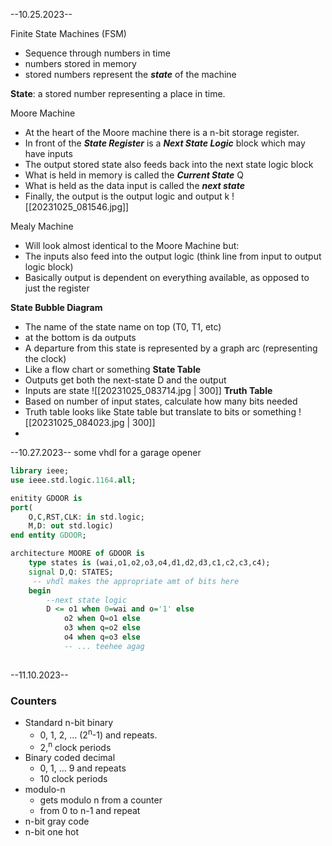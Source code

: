 --10.25.2023--

Finite State Machines (FSM)
- Sequence through numbers in time
- numbers stored in memory
- stored numbers represent the ***state*** of the machine

**State**: a stored number representing a place in time.

Moore Machine
- At the heart of the Moore machine there is a n-bit storage register.
- In front of the ***State Register*** is a ***Next State Logic*** block which may have inputs
- The output stored state also feeds back into the next state logic block
- What is held in memory is called the ***Current State*** Q
- What is held as the data input is called the ***next state***
- Finally, the output is the output logic and output k
![[20231025_081546.jpg]]


Mealy Machine
- Will look almost identical to the Moore Machine but:
- The inputs also feed into the output logic (think line from input to output logic block)
- Basically output is dependent on everything available, as opposed to just the register



**State Bubble Diagram**
- The name of the state name on top (T0, T1, etc)
- at the bottom is da outputs
- A departure from this state is represented by a graph arc (representing the clock)
- Like a flow chart or something
**State Table**
-  Outputs get both the next-state D and the output
- Inputs are state
![[20231025_083714.jpg | 300]]
**Truth Table**
- Based on number of input states, calculate how many bits needed
- Truth table looks like State table but translate to bits or something
![[20231025_084023.jpg | 300]]
- 


--10.27.2023--
	some vhdl for a garage opener

```vhdl
library ieee;
use ieee.std.logic.1164.all;

enitity GDOOR is
port(
	O,C,RST,CLK: in std.logic;
	M,D: out std.logic)
end entity GDOOR;

architecture MOORE of GDOOR is
	type states is (wai,o1,o2,o3,o4,d1,d2,d3,c1,c2,c3,c4);
	signal D,Q: STATES;
	 -- vhdl makes the appropriate amt of bits here
	begin 
		--next state logic
		D <= o1 when 0=wai and o='1' else 
			o2 when Q=o1 else
			o3 when q=o2 else
			o4 when q=o3 else 
			-- ... teehee agag
	
```

--11.10.2023--
### Counters
- Standard n-bit binary
	- 0, 1, 2, ... (2<sup>n</sup>-1) and repeats. 
	 - 2,<sup>n</sup> clock periods
- Binary coded decimal
	- 0, 1, ... 9 and repeats
	- 10 clock periods
- modulo-n
	- gets modulo n from a counter
	- from 0 to n-1 and repeat
- n-bit gray code
- n-bit one hot
